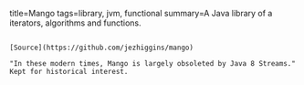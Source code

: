 title=Mango
tags=library, jvm, functional
summary=A Java library of a iterators, algorithms and functions.
~~~~~~

[Source](https://github.com/jezhiggins/mango)

"In these modern times, Mango is largely obsoleted by Java 8 Streams." Kept for historical interest.

